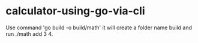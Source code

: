 # calculator-using-go-via-cli


Use command 'go build -o build/math' it will create a folder name build and run ./math add 3 4.
 
